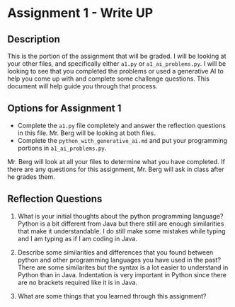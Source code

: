 # Assignment 1 - Write UP

## Description
This is the portion of the assignment that will be graded.  I will be looking at your other files, and specifically either `a1.py` or `a1_ai_problems.py`.  I will be looking to see that you completed the problems or used a generative AI to help you come up with and complete some challenge questions.  This document will help guide you through that process.

## Options for Assignment 1
- Complete the `a1.py` file completely and answer the reflection questions in this file.  Mr. Berg will be looking at both files.
- Complete the `python_with_generative_ai.md` and put your programming portions in `a1_ai_problems.py`.

Mr. Berg will look at all your files to determine what you have completed.  If there are any questions for this assignment, Mr. Berg will ask in class after he grades them.


## Reflection Questions

1. What is your initial thoughts about the python programming language?
Python is a bit different from Java but there still are enough similarities that make it understandable. I do still make some mistakes while typing and I am typing as if I am coding in Java.

2. Describe some similarities and differences that you found between python and other programming languages you have used in the past?
There are some similarites but the syntax is a lot easier to understand in Python than in Java. Indentation is very important in Python since there are no brackets required like it is in Java. 

3. What are some things that you learned through this assignment?